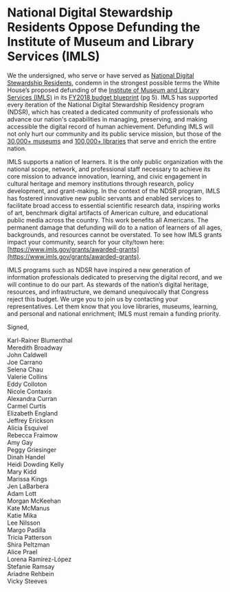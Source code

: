 # National Digital Stewardship Residents Oppose Defunding the Institute of Museum and Library Services (IMLS)

We the undersigned, who serve or have served as [National Digital Stewardship Residents](https://ndsr-program.org/), condemn in the strongest possible terms the White House’s proposed defunding of the [Institute of Museum and Library Services (IMLS)](https://www.imls.gov/) in its [FY2018 budget blueprint](https://www.whitehouse.gov/sites/whitehouse.gov/files/omb/budget/fy2018/2018_blueprint.pdf) (pg 5). IMLS has supported every iteration of the National Digital Stewardship Residency program (NDSR), which has created a dedicated community of professionals who advance our nation's capabilities in managing, preserving, and making accessible the digital record of human achievement. Defunding IMLS will not only hurt our community and its public service mission, but those of the [30,000+ museums](https://www.imls.gov/research-evaluation/data-collection/museum-universe-data-file) and [100,000+ libraries](http://www.ala.org/tools/libfactsheets/alalibraryfactsheet01) that serve and enrich the entire nation. 

IMLS supports a nation of learners. It is the only public organization with the national scope, network, and professional staff necessary to achieve its core mission to advance innovation, learning, and civic engagement in cultural heritage and memory institutions through research, policy development, and grant-making. In the context of the NDSR program, IMLS has fostered innovative new public servants and enabled services to facilitate broad access to essential scientific research data, inspiring works of art, benchmark digital artifacts of American culture, and educational public media across the country. This work benefits all Americans. The permanent damage that defunding will do to a nation of learners of all ages, backgrounds, and resources cannot be overstated. To see how IMLS grants impact your community, search for your city/town here: [https://www.imls.gov/grants/awarded-grants](https://www.imls.gov/grants/awarded-grants). 

IMLS programs such as NDSR have inspired a new generation of information professionals dedicated to preserving the digital record, and we will continue to do our part. As stewards of the nation’s digital heritage, resources, and infrastructure, we demand unequivocally that Congress reject this budget. We urge you to join us by contacting your representatives. Let them know that you love libraries, museums, learning, and personal and national enrichment; IMLS must remain a funding priority.

Signed,

Karl-Rainer Blumenthal<br>
Meredith Broadway<br>
John Caldwell<br>
Joe Carrano<br>
Selena Chau<br>
Valerie Collins<br>
Eddy Colloton<br>
Nicole Contaxis<br>
Alexandra Curran<br>
Carmel Curtis<br>
Elizabeth England<br>
Jeffrey Erickson<br>
Alicia Esquivel<br>
Rebecca Fraimow<br>
Amy Gay<br>
Peggy Griesinger<br>
Dinah Handel<br>
Heidi Dowding Kelly<br>
Mary Kidd<br>
Marissa Kings<br>
Jen LaBarbera<br>
Adam Lott<br>
Morgan McKeehan<br>
Kate McManus<br>
Katie Mika<br>
Lee Nilsson<br>
Margo Padilla<br>
Tricia Patterson<br>
Shira Peltzman<br> 
Alice Prael<br>
Lorena Ramírez-López<br>
Stefanie Ramsay<br>
Ariadne Rehbein<br>
Vicky Steeves<br>
